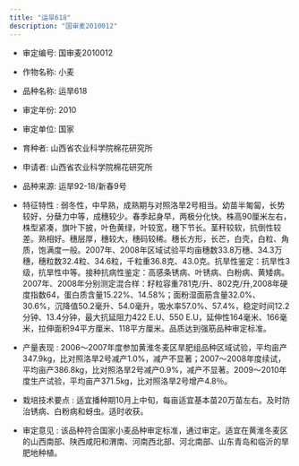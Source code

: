 ```yaml
---
title: "运旱618"
description: "国审麦2010012"
---
```

* 审定编号:  国审麦2010012

*  作物名称:  小麦

*  品种名称:  运旱618

*  审定年份:  2010

*  审定单位:  国家

* 育种者:  山西省农业科学院棉花研究所

*  申请者:  山西省农业科学院棉花研究所

*  品种来源:  运旱92-18/新春9号

*  特征特性 : 
弱冬性，中早熟，成熟期与对照洛旱2号相当。幼苗半匍匐，长势较好，分蘖力中等，成穗较少。春季起身早，两极分化快。株高90厘米左右，株型紧凑，旗叶下披，叶色黄绿，叶较宽，穗下节长。茎秆较软，抗倒性较差。熟相好。穗层厚，穗较大，穗码较稀。穗长方形，长芒，白壳，白粒、角质，饱满度一般。2007年、2008年区域试验平均亩穗数33.8万穗、34.3万穗，穗粒数32.4粒、34.6粒，千粒重36.8克、43.0克。抗旱性鉴定：抗旱性3级，抗旱性中等。接种抗病性鉴定：高感条锈病、叶锈病、白粉病、黄矮病。2007年、2008年分别测定混合样：籽粒容重781克/升、802克/升,2008年硬度指数64，蛋白质含量15.22%、14.58%；面粉湿面筋含量32.0%、30.6%，沉降值50.2毫升、54.0毫升，吸水率57.0%、57.4%，稳定时间12.2分钟、13.4分钟，最大抗延阻力422 E.U、550 E.U，延伸性164毫米、166毫米，拉伸面积94平方厘米、118平方厘米。品质达到强筋品种审定标准。
 
*  产量表现 : 
2006～2007年度参加黄淮冬麦区旱肥组品种区域试验，平均亩产347.9kg，比对照洛旱2号减产1.0%，减产不显著；2007～2008年度续试，平均亩产386.8kg，比对照洛旱2号减产0.9%，减产不显著。2009～2010年度生产试验，平均亩产371.5kg，比对照洛旱2号增产4.8％。

*  栽培技术要点 : 
适宜播种期10月上中旬，每亩适宜基本苗20万苗左右。及时防治锈病、白粉病和蚜虫。适时收获。

*  审定意见 : 
该品种符合国家小麦品种审定标准，通过审定。适宜在黄淮冬麦区的山西南部、陕西咸阳和渭南、河南西北部、河北南部、山东青岛和临沂的旱肥地种植。
